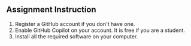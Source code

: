 ## Assignment Instruction
1. Register a GitHub account if you don't have one. 
2. Enable GitHub Copilot on your account. It is free if you are a student.
3. Install all the required software on your computer.